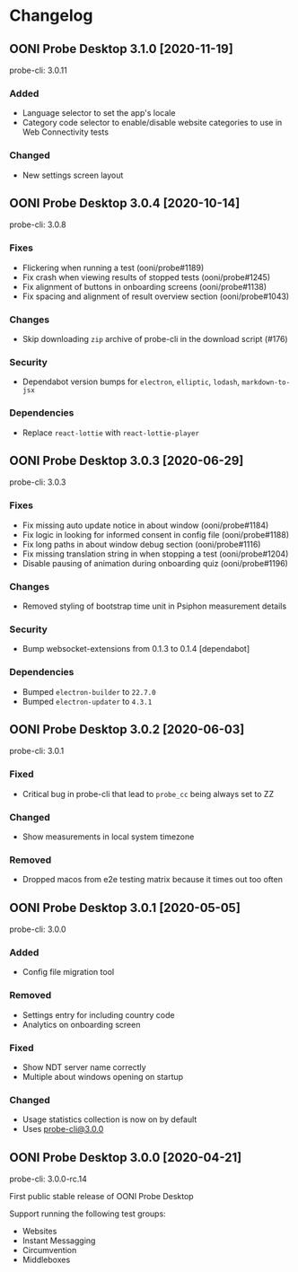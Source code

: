 # Changelog
## OONI Probe Desktop 3.1.0 [2020-11-19]

probe-cli: 3.0.11

### Added

* Language selector to set the app's locale
* Category code selector to enable/disable website categories to use in Web Connectivity tests

### Changed

* New settings screen layout


## OONI Probe Desktop 3.0.4 [2020-10-14]

probe-cli: 3.0.8

### Fixes
* Flickering when running a test (ooni/probe#1189)
* Fix crash when viewing results of stopped tests (ooni/probe#1245)
* Fix alignment of buttons in onboarding screens (ooni/probe#1138)
* Fix spacing and alignment of result overview section (ooni/probe#1043)

### Changes
* Skip downloading `zip` archive of probe-cli in the download script (#176)

### Security
* Dependabot version bumps for `electron`, `elliptic`, `lodash`, `markdown-to-jsx`

### Dependencies
* Replace `react-lottie` with `react-lottie-player`

## OONI Probe Desktop 3.0.3 [2020-06-29]

probe-cli: 3.0.3

### Fixes
* Fix missing auto update notice in about window (ooni/probe#1184)
* Fix logic in looking for informed consent in config file (ooni/probe#1188)
* Fix long paths in about window debug section (ooni/probe#1116)
* Fix missing translation string in when stopping a test (ooni/probe#1204)
* Disable pausing of animation during onboarding quiz (ooni/probe#1196)

### Changes
* Removed styling of bootstrap time unit in Psiphon measurement details

### Security
* Bump websocket-extensions from 0.1.3 to 0.1.4 [dependabot]

### Dependencies
* Bumped `electron-builder` to `22.7.0`
* Bumped `electron-updater` to `4.3.1`

## OONI Probe Desktop 3.0.2 [2020-06-03]

probe-cli: 3.0.1

### Fixed

* Critical bug in probe-cli that lead to `probe_cc` being always set to ZZ

### Changed

* Show measurements in local system timezone

### Removed

* Dropped macos from e2e testing matrix because it times out too often

## OONI Probe Desktop 3.0.1 [2020-05-05]

probe-cli: 3.0.0

### Added
* Config file migration tool

### Removed
* Settings entry for including country code
* Analytics on onboarding screen

### Fixed
* Show NDT server name correctly
* Multiple about windows opening on startup

### Changed
* Usage statistics collection is now on by default
* Uses [probe-cli@3.0.0](https://github.com/ooni/probe-cli/releases/tag/v3.0.0)

## OONI Probe Desktop 3.0.0 [2020-04-21]

probe-cli: 3.0.0-rc.14

First public stable release of OONI Probe Desktop

Support running the following test groups:
* Websites
* Instant Messagging
* Circumvention
* Middleboxes
